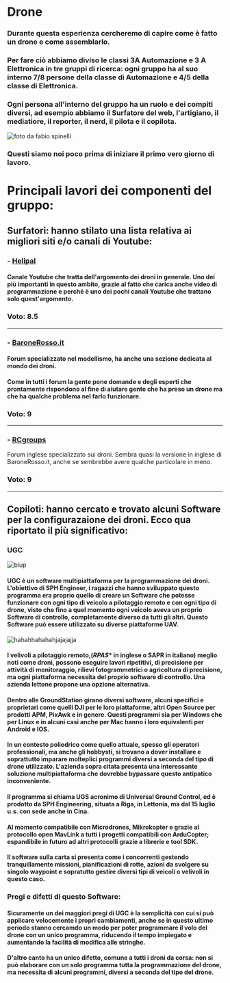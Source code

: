 # Drone

### Durante questa esperienza cercheremo di capire come è fatto un drone e come assemblarlo. 
### Per fare ciò abbiamo diviso le classi 3A Automazione e 3 A Elettronica in tre gruppi di ricerca: ogni gruppo ha al suo interno 7/8 persone della classe di Automazione e 4/5 della classe di Elettronica.
### Ogni persona all'interno del gruppo ha un ruolo e dei compiti diversi, ad esempio abbiamo il Surfatore del web, l'artigiano, il mediatiore, il reporter, il nerd, il pilota e il copilota.


![foto da fabio spinelli](https://cloud.githubusercontent.com/assets/25582920/22729449/120326ba-ede3-11e6-807d-0c6e17827b5c.jpg)
### Questi siamo noi poco prima di iniziare il primo vero giorno di lavoro.


# **Principali lavori dei componenti del gruppo:**

## **Surfatori:** hanno stilato una lista relativa ai migliori siti e/o canali di Youtube:

### - [Helipal](https://www.youtube.com/channel/UCGrIvupoLcFCW3CIKvfNfow)

#### Canale Youtube che tratta dell'argomento dei droni in generale. Uno dei più importanti in questo ambito, grazie al fatto che carica anche video di programmazione e perché è uno dei pochi canali Youtube che trattano solo quest'argomento.
### Voto: 8.5
---

### - [BaroneRosso.it](http://www.baronerosso.it/forum/multirotori-droni-principianti/)

#### Forum specializzato nel modellismo, ha anche una sezione dedicata al mondo dei droni. 
#### Come in tutti i forum la gente pone domande e degli esperti che prontamente rispondono al fine di aiutare gente che ha preso un drone ma che ha qualche problema nel farlo funzionare. 
### Voto: 9
---

### - [RCgroups](https://www.rcgroups.com/fpv-racing-926/)

Forum inglese specializzato sui droni. Sembra quasi la versione in inglese di BaroneRosso.it, anche se sembrebbe avere qualche particolare in meno. 
### Voto: 9
---

## **Copiloti:** hanno cercato e trovato alcuni Software per la configurazaione dei droni. Ecco qua riportato il più significativo:


### **UGC** 
![blup](https://cloud.githubusercontent.com/assets/25582920/22690611/f99f771a-ed36-11e6-93f1-a988c5dda5e8.jpg)

#### **UGC** è un software multipiattaforma per la programmazione dei droni. L'obiettivo di **SPH** Engineer, i ragazzi che hanno sviluppato questo programma era proprio quello di creare un Software che potesse funzionare con ogni tipo di veicolo a pilotaggio remoto e con ogni tipo di drone, visto che fino a quel momento ogni veicolo aveva un proprio Software di controllo, completamente diverso da tutti gli altri. Questo Software può essere utilizzato su diverse piattaforme **UAV**.

![hahahhahahahjajajajja](https://cloud.githubusercontent.com/assets/25582920/22690918/3a118b5c-ed38-11e6-8961-29055bf8bb54.jpg)

#### I velivoli a pilotaggio remoto,(*RPAS** in inglese o **SAPR** in italiano) meglio noti come droni, possono eseguire lavori ripetitivi, di precisione per attività di monitoraggio, rilievi fotogrammetrici o agricoltura di precisione, ma ogni piattaforma necessita del proprio software di controllo. Una azienda lettone propone una opzione alternativa.
#### Dentro alle **GroundStation** girano diversi software, alcuni specifici e proprietari come quelli **DJI** per le loro piattaforme, altri **Open Source** per prodotti **APM, PixAwk** e in genere. Questi programmi sia per Windows che per Linux e in alcuni casi anche per Mac hanno i loro equivalenti per Android e **IOS.**
#### In un contesto poliedrico come quello attuale, spesso gli operatori professionali, ma anche gli hobbysti, si trovano a dover installare e soprattutto imparare molteplici programmi diversi a seconda del tipo di drone utilizzato. L'azienda sopra citata presenta una interessante soluzione multipiattaforma che dovrebbe bypassare questo antipatico inconveniente.
#### Il programma si chiama **UGS** acronimo di **Universal Ground Control**, ed è prodotto da **SPH** Engineering, situata a Riga, in Lettonia, ma  dal 15 luglio u.s. con sede anche in Cina.
#### Al momento compatibile con **Microdrones, Mikrokopter** e grazie al protocollo open **MavLink** a tutti i progetti compatibili con **ArduCopter**; espandibile in futuro ad altri protocolli grazie a librerie e tool **SDK**.
#### Il software sulla carta si presenta come i concorrenti gestendo tranquillamente missioni, pianificazioni di rotte, azioni da svolgere su singolo waypoint e sopratutto gestire diversi tipi di veicoli o velivoli in questo caso.



### **Pregi** e **difetti** di questo Software:

#### Sicuramente un dei maggiori pregi di UGC è la semplicità con cui si può applicare velocemente i propri cambiamenti, anche se in questo ultimo periodo stanno cercamdo un modo per poter programmare il volo del drone con un unico programma, riducendo il tempo impiegato e aumentando la facilità di modifica alle stringhe.
#### D'altro canto ha un unico difetto, comune a tutti i droni da corsa: non si può elaborare con un solo programma tutta la programmazione del drone, ma necessita di alcuni programmi, diversi a seconda del tipo del drone.


